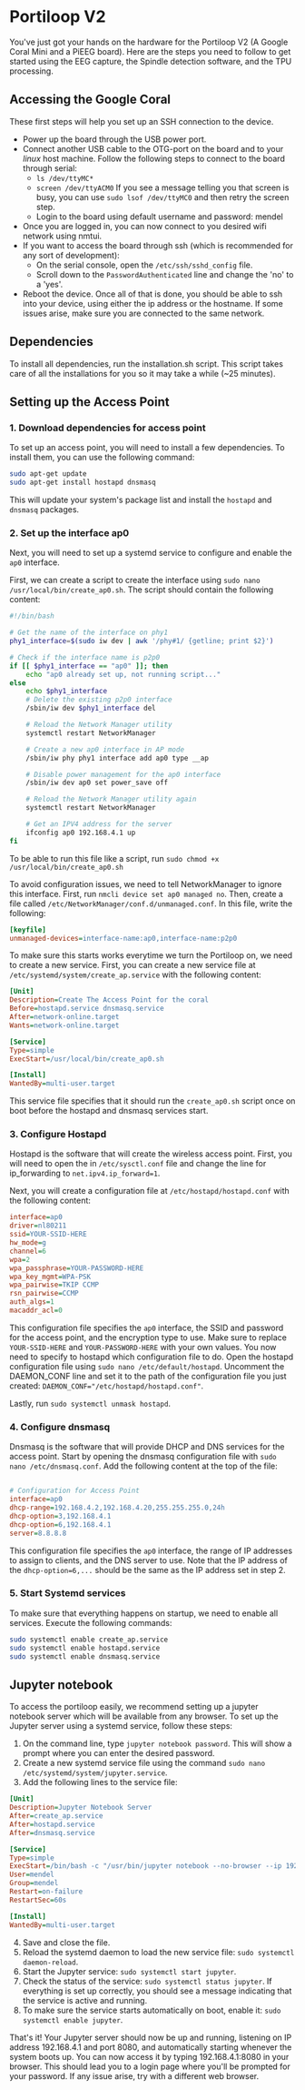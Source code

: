 # Portiloop V2

You've just got your hands on the hardware for the Portiloop V2 (A Google Coral Mini and a PiEEG board). Here are the steps you need to follow to get started using the EEG capture, the Spindle detection software, and the TPU processing.

## Accessing the Google Coral

These first steps will help you set up an SSH connection to the device.

- Power up the board through the USB power port.
- Connect another USB cable to the OTG-port on the board and to your _linux_ host machine. Follow the following steps to connect to the board through serial:
  - `ls /dev/ttyMC*`
  - `screen /dev/ttyACM0`
    If you see a message telling you that screen is busy, you can use `sudo lsof /dev/ttyMC0` and then retry the screen step.
  - Login to the board using default username and password: mendel
- Once you are logged in, you can now connect to you desired wifi network using nmtui.
- If you want to access the board through ssh (which is recommended for any sort of development):
  - On the serial console, open the `/etc/ssh/sshd_config` file.
  - Scroll down to the `PasswordAuthenticated` line and change the 'no' to a 'yes'.
- Reboot the device.
  Once all of that is done, you should be able to ssh into your device, using either the ip address or the hostname. If some issues arise, make sure you are connected to the same network.

## Dependencies

To install all dependencies, run the installation.sh script. This script takes care of all the installations for you so it may take a while (~25 minutes).

## Setting up the Access Point

### 1. Download dependencies for access point

To set up an access point, you will need to install a few dependencies. To install them, you can use the following command:

```bash
sudo apt-get update
sudo apt-get install hostapd dnsmasq
```

This will update your system's package list and install the `hostapd` and `dnsmasq` packages.

### 2. Set up the interface ap0

Next, you will need to set up a systemd service to configure and enable the `ap0` interface.

First, we can create a script to create the interface using `sudo nano /usr/local/bin/create_ap0.sh`. The script should contain the following content:

```bash
#!/bin/bash

# Get the name of the interface on phy1
phy1_interface=$(sudo iw dev | awk '/phy#1/ {getline; print $2}')

# Check if the interface name is p2p0
if [[ $phy1_interface == "ap0" ]]; then
    echo "ap0 already set up, not running script..."
else
    echo $phy1_interface
    # Delete the existing p2p0 interface
    /sbin/iw dev $phy1_interface del

    # Reload the Network Manager utility
    systemctl restart NetworkManager

    # Create a new ap0 interface in AP mode
    /sbin/iw phy phy1 interface add ap0 type __ap

    # Disable power management for the ap0 interface
    /sbin/iw dev ap0 set power_save off

    # Reload the Network Manager utility again
    systemctl restart NetworkManager

    # Get an IPV4 address for the server
    ifconfig ap0 192.168.4.1 up
fi
```

To be able to run this file like a script, run `sudo chmod +x /usr/local/bin/create_ap0.sh`

To avoid configuration issues, we need to tell NetworkManager to ignore this interface. First, run `nmcli device set ap0 managed no`. Then, create a file called `/etc/NetworkManager/conf.d/unmanaged.conf`. In this file, write the following:

```ini
[keyfile]
unmanaged-devices=interface-name:ap0,interface-name:p2p0
```

To make sure this starts works everytime we turn the Portiloop on, we need to create a new service. First, you can create a new service file at `/etc/systemd/system/create_ap.service` with the following content:

```ini
[Unit]
Description=Create The Access Point for the coral
Before=hostapd.service dnsmasq.service
After=network-online.target
Wants=network-online.target

[Service]
Type=simple
ExecStart=/usr/local/bin/create_ap0.sh

[Install]
WantedBy=multi-user.target
```

This service file specifies that it should run the `create_ap0.sh` script once on boot before the hostapd and dnsmasq services start.

### 3. Configure Hostapd

Hostapd is the software that will create the wireless access point. First, you will need to open the in `/etc/sysctl.conf` file and change the line for ip_forwarding to `net.ipv4.ip_forward=1`.

Next, you will create a configuration file at `/etc/hostapd/hostapd.conf` with the following content:

```ini
interface=ap0
driver=nl80211
ssid=YOUR-SSID-HERE
hw_mode=g
channel=6
wpa=2
wpa_passphrase=YOUR-PASSWORD-HERE
wpa_key_mgmt=WPA-PSK
wpa_pairwise=TKIP CCMP
rsn_pairwise=CCMP
auth_algs=1
macaddr_acl=0
```

This configuration file specifies the `ap0` interface, the SSID and password for the access point, and the encryption type to use. Make sure to replace `YOUR-SSID-HERE` and `YOUR-PASSWORD-HERE` with your own values. You now need to specify to hostapd which configuration file to do. Open the hostapd configuration file using `sudo nano /etc/default/hostapd`. Uncomment the DAEMON_CONF line and set it to the path of the configuration file you just created:
`DAEMON_CONF="/etc/hostapd/hostapd.conf"`.

Lastly, run `sudo systemctl unmask hostapd`.

### 4. Configure dnsmasq

Dnsmasq is the software that will provide DHCP and DNS services for the access point. Start by opening the dnsmasq configuration file with `sudo nano /etc/dnsmasq.conf`. Add the following content at the top of the file:

```ini

# Configuration for Access Point
interface=ap0
dhcp-range=192.168.4.2,192.168.4.20,255.255.255.0,24h
dhcp-option=3,192.168.4.1
dhcp-option=6,192.168.4.1
server=8.8.8.8
```

This configuration file specifies the `ap0` interface, the range of IP addresses to assign to clients, and the DNS server to use. Note that the IP address of the `dhcp-option=6,...` should be the same as the IP address set in step 2.

### 5. Start Systemd services

To make sure that everything happens on startup, we need to enable all services. Execute the following commands:

```bash
sudo systemctl enable create_ap.service
sudo systemctl enable hostapd.service
sudo systemctl enable dnsmasq.service
```

## Jupyter notebook

To access the portiloop easily, we recommend setting up a jupyter notebook server which will be available from any browser. To set up the Jupyter server using a systemd service, follow these steps:

1. On the command line, type `jupyter notebook password`. This will show a prompt where you can enter the desired password.
2. Create a new systemd service file using the command `sudo nano /etc/systemd/system/jupyter.service`.
3. Add the following lines to the service file:

```ini
[Unit]
Description=Jupyter Notebook Server
After=create_ap.service
After=hostapd.service
After=dnsmasq.service

[Service]
Type=simple
ExecStart=/bin/bash -c "/usr/bin/jupyter notebook --no-browser --ip 192.168.4.1 --port 8080 --notebook-dir=/home/mendel"
User=mendel
Group=mendel
Restart=on-failure
RestartSec=60s

[Install]
WantedBy=multi-user.target
```

4. Save and close the file.
5. Reload the systemd daemon to load the new service file: `sudo systemctl daemon-reload`.
6. Start the Jupyter service: `sudo systemctl start jupyter`.
7. Check the status of the service: `sudo systemctl status jupyter`. If everything is set up correctly, you should see a message indicating that the service is active and running.
8. To make sure the service starts automatically on boot, enable it: `sudo systemctl enable jupyter`.

That's it! Your Jupyter server should now be up and running, listening on IP address 192.168.4.1 and port 8080, and automatically starting whenever the system boots up. You can now access it by typing 192.168.4.1:8080 in your browser. This should lead you to a login page where you'll be prompted for your password. If any issue arise, try with a different web browser.
